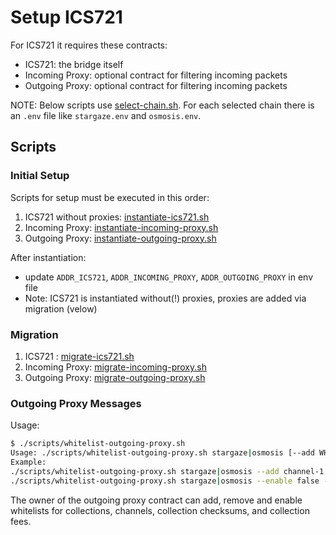 # Setup ICS721

For ICS721 it requires these contracts:

- ICS721: the bridge itself
- Incoming Proxy: optional contract for filtering incoming packets
- Outgoing Proxy: optional contract for filtering incoming packets

NOTE:
Below scripts use [select-chain.sh](./select-chain.sh). For each selected chain there is an `.env` file like `stargaze.env` and `osmosis.env`.

## Scripts

### Initial Setup

Scripts for setup must be executed in this order:

1. ICS721 without proxies: [instantiate-ics721.sh](./instantiate-ics721.sh)
2. Incoming Proxy: [instantiate-incoming-proxy.sh](./instantiate-incoming-proxy.sh)
3. Outgoing Proxy: [instantiate-outgoing-proxy.sh](.instantiate-outgoing-proxy.sh)

After instantiation:

- update `ADDR_ICS721`, `ADDR_INCOMING_PROXY`, `ADDR_OUTGOING_PROXY` in env file
- Note: ICS721 is instantiated without(!) proxies, proxies are added via migration (velow)

### Migration

1. ICS721 : [migrate-ics721.sh](./migrate-ics721.sh)
2. Incoming Proxy: [migrate-incoming-proxy.sh](./migrate-incoming-proxy.sh)
3. Outgoing Proxy: [migrate-outgoing-proxy.sh](.migrate-outgoing-proxy.sh)

### Outgoing Proxy Messages

Usage:

```sh
$ ./scripts/whitelist-outgoing-proxy.sh
Usage: ./scripts/whitelist-outgoing-proxy.sh stargaze|osmosis [--add WHITELIST|--remove WHITELIST|--enable true_or_false] --type collection|channel|checksum|fees
Example:
./scripts/whitelist-outgoing-proxy.sh stargaze|osmosis --add channel-1 --type channel
./scripts/whitelist-outgoing-proxy.sh stargaze|osmosis --enable false --type collection
```

The owner of the outgoing proxy contract can add, remove and enable whitelists for collections, channels, collection checksums, and collection fees.
